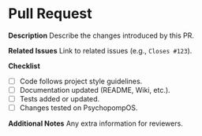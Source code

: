 # Pull Request

**Description**
Describe the changes introduced by this PR.

**Related Issues**
Link to related issues (e.g., `Closes #123`).

**Checklist**
- [ ] Code follows project style guidelines.
- [ ] Documentation updated (README, Wiki, etc.).
- [ ] Tests added or updated.
- [ ] Changes tested on PsychopompOS.

**Additional Notes**
Any extra information for reviewers.
